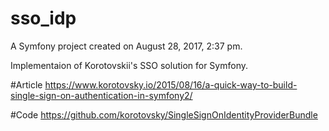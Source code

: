 sso_idp
=======

A Symfony project created on August 28, 2017, 2:37 pm.

Implementaion of Korotovskii's SSO solution for Symfony.

#Article
https://www.korotovsky.io/2015/08/16/a-quick-way-to-build-single-sign-on-authentication-in-symfony2/

#Code
https://github.com/korotovsky/SingleSignOnIdentityProviderBundle
